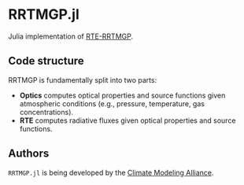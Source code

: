 # RRTMGP.jl

Julia implementation of [RTE-RRTMGP](https://github.com/earth-system-radiation/rte-rrtmgp).

## Code structure

RRTMGP is fundamentally split into two parts:

 - **Optics** computes optical properties and source functions given atmospheric conditions (e.g., pressure, temperature, gas concentrations).
 - **RTE** computes radiative fluxes given optical properties and source functions.

 ## Authors

`RRTMGP.jl` is being developed by the [Climate Modeling Alliance](https://clima.caltech.edu/).
